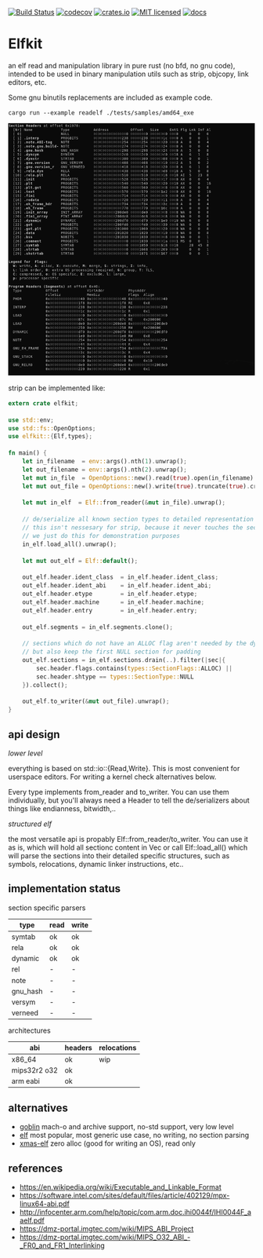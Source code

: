 [![Build Status](https://travis-ci.org/aep/elfkit.svg?branch=master)](https://travis-ci.org/aep/elfkit)
[![codecov](https://codecov.io/gh/aep/elfkit/branch/master/graph/badge.svg)](https://codecov.io/gh/aep/elfkit)
[![crates.io](http://meritbadge.herokuapp.com/elfkit)](https://crates.io/crates/elfkit)
[![MIT licensed](https://img.shields.io/badge/license-MIT-blue.svg)](./LICENSE-MIT)
[![docs](https://docs.rs/elfkit/badge.svg)](https://docs.rs/elfkit)

Elfkit
=========

an elf read and manipulation library in pure rust (no bfd, no gnu code),
intended to be used in binary manipulation utils such as strip, objcopy, link editors, etc.

Some gnu binutils replacements are included as example code.


```
cargo run --example readelf ./tests/samples/amd64_exe
```

![screenshot](/examples/readelf-screenshot.png?raw=true)

strip can be implemented like:

```rust
extern crate elfkit;

use std::env;
use std::fs::OpenOptions;
use elfkit::{Elf,types};

fn main() {
    let in_filename  = env::args().nth(1).unwrap();
    let out_filename = env::args().nth(2).unwrap();
    let mut in_file  = OpenOptions::new().read(true).open(in_filename).unwrap();
    let mut out_file = OpenOptions::new().write(true).truncate(true).create(true).open(out_filename).unwrap();

    let mut in_elf  = Elf::from_reader(&mut in_file).unwrap();

    // de/serialize all known section types to detailed representation
    // this isn't nessesary for strip, because it never touches the section content
    // we just do this for demonstration purposes
    in_elf.load_all().unwrap();

    let mut out_elf = Elf::default();

    out_elf.header.ident_class  = in_elf.header.ident_class;
    out_elf.header.ident_abi    = in_elf.header.ident_abi;
    out_elf.header.etype        = in_elf.header.etype;
    out_elf.header.machine      = in_elf.header.machine;
    out_elf.header.entry        = in_elf.header.entry;

    out_elf.segments = in_elf.segments.clone();

    // sections which do not have an ALLOC flag aren't needed by the dynamic linker
    // but also keep the first NULL section for padding
    out_elf.sections = in_elf.sections.drain(..).filter(|sec|{
        sec.header.flags.contains(types::SectionFlags::ALLOC) ||
        sec.header.shtype == types::SectionType::NULL
    }).collect();

    out_elf.to_writer(&mut out_file).unwrap();
}

```

api design
---------------------

*lower level*

everything is based on std::io::{Read,Write}. This is most convenient for userspace editors.
For writing a kernel check alternatives below.

Every type implements from_reader and to_writer. You can use them individually,
but you'll always need a Header to tell the de/serializers about things like endianness, bitwidth,..

*structured elf*

the most versatile api is propably Elf::from_reader/to_writer.
You can use it as is, which will hold all sectionc content in Vec<u8> or call Elf::load_all() which will parse
the sections into their detailed specific structures, such as symbols, relocations, dynamic linker instructions, etc..


implementation status
---------------------

section specific parsers

| type         | read    | write   |
|--------------|---------|---------|
| symtab       | ok      | ok      |
| rela         | ok      | ok      |
| dynamic      | ok      | ok      |
| rel          | -       | -       |
| note         | -       | -       |
| gnu_hash     | -       | -       |
| versym       | -       | -       |
| verneed      | -       | -       |

architectures

| abi          | headers | relocations | 
|--------------|---------|-------------|
| x86_64       | ok      | wip         |
| mips32r2 o32 | ok      |             |
| arm eabi     | ok      |             |


alternatives
----------------

- [goblin](https://crates.io/crates/goblin) mach-o and archive support, no-std support, very low level
- [elf](https://crates.io/crates/elf) most popular, most generic use case, no writing, no section parsing
- [xmas-elf](https://github.com/nrc/xmas-elf) zero alloc (good for writing an OS), read only


references
---------------------
- https://en.wikipedia.org/wiki/Executable_and_Linkable_Format
- https://software.intel.com/sites/default/files/article/402129/mpx-linux64-abi.pdf
- http://infocenter.arm.com/help/topic/com.arm.doc.ihi0044f/IHI0044F_aaelf.pdf
- https://dmz-portal.imgtec.com/wiki/MIPS_ABI_Project
- https://dmz-portal.imgtec.com/wiki/MIPS_O32_ABI_-_FR0_and_FR1_Interlinking
